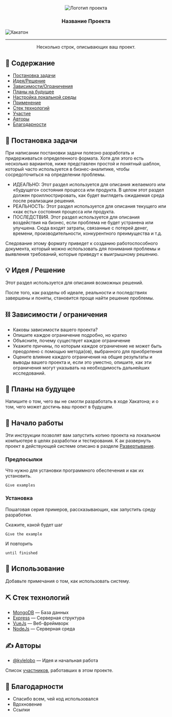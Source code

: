 <p align="center"><a href="" rel="noopener">  </a><img src="https://i.imgur.com/AZ2iWek.png" alt="Логотип проекта"></p>
<h3 align="center">Название Проекта</h3>

<div align="center">
</div>

[](http://hackathon.url.com)![Хакатон](https://img.shields.io/badge/hackathon-name-orange.svg)




---

<p align="center">Несколько строк, описывающих ваш проект.<br></p>

## 📝 Содержание

- [Постановка задачи](#problem_statement)
- [Идея/Решение](#idea)
- [Зависимости/Ограничения](#limitations)
- [Планы на будущее](#future_scope)
- [Настройка локальной среды](#getting_started)
- [Применение](#usage)
- [Стек технологий](#tech_stack)
- [Участие](../CONTRIBUTING.md)
- [Авторы](#authors)
- [Благодарности](#acknowledgments)

## 🧐 Постановка задачи<a name="problem_statement"></a>

При написании постановки задачи полезно разработать и придерживаться определенного формата. Хотя для этого есть несколько вариантов, ниже представлен простой и понятный шаблон, который часто используется в бизнес-аналитике, чтобы сосредоточиться на определении проблемы.

- ИДЕАЛЬНО: Этот раздел используется для описания желаемого или «будущего» состояния процесса или продукта. В целом этот раздел должен проиллюстрировать, как будет выглядеть ожидаемая среда после реализации решения.
- РЕАЛЬНОСТЬ: Этот раздел используется для описания текущего или «как есть» состояния процесса или продукта.
- ПОСЛЕДСТВИЯ. Этот раздел используется для описания воздействия на бизнес, если проблема не будет устранена или улучшена. Сюда входят затраты, связанные с потерей денег, времени, производительности, конкурентного преимущества и т.д.

Следование этому формату приведет к созданию работоспособного документа, который можно использовать для понимания проблемы и выявления требований, которые приведут к выигрышному решению.

## 💡 Идея / Решение<a name="idea"></a>

Этот раздел используется для описания возможных решений.

После того, как разделы об идеале, реальности и последствиях завершены и поняты, становится проще найти решение проблемы.

## ⛓️ Зависимости / ограничения<a name="limitations"></a>

- Каковы зависимости вашего проекта?
- Опишите каждое ограничение подробно, но кратко
- Объясните, почему существует каждое ограничение
- Укажите причины, по которым каждое ограничение не может быть преодолено с помощью метода(ов), выбранного для приобретения
- Оцените влияние каждого ограничения на общие результаты и выводы вашего проекта и, если это уместно, опишите, как эти ограничения могут указывать на необходимость дальнейших исследований.

## 🚀 <a name="future_scope">Планы на будущее</a>

Напишите о том, чего вы не смогли разработать в ходе Хакатона; и о том, чего может достичь ваш проект в будущем.

## 🏁 Начало работы<a name="getting_started"></a>

Эти инструкции позволят вам запустить копию проекта на локальном компьютере в целях разработки и тестирования. К ак развернуть проект в действующей системе описано в разделе [Развертывание](#deployment).

### Предпосылки

Что нужно для установки программного обеспечения и как их установить.

```
Give examples
```

### Установка

Пошаговая серия примеров, рассказывающих, как запустить среду разработки.

Скажите, какой будет шаг

```
Give the example
```

И повторить

```
until finished
```

## 🎈 Использование<a name="usage"></a>

Добавьте примечания о том, как использовать систему.

## ⛏️ <a name="tech_stack">Стек технологий</a>

- [MongoDB](https://www.mongodb.com/) — База данных
- [Express](https://expressjs.com/) — Серверная структура
- [VueJs](https://vuejs.org/) — Веб-фреймворк
- [NodeJs](https://nodejs.org/en/) — Серверная среда

## ✍️ Авторы<a name="authors"></a>

- [@kylelobo](https://github.com/kylelobo) — Идея и начальная работа

Список [участников](https://github.com/kylelobo/The-Documentation-Compendium/contributors), работавших в этом проекте.

## 🎉 Благодарности<a name="acknowledgments"></a>

- Спасибо всем, чей код использовался
- Вдохновение
- Ссылки
